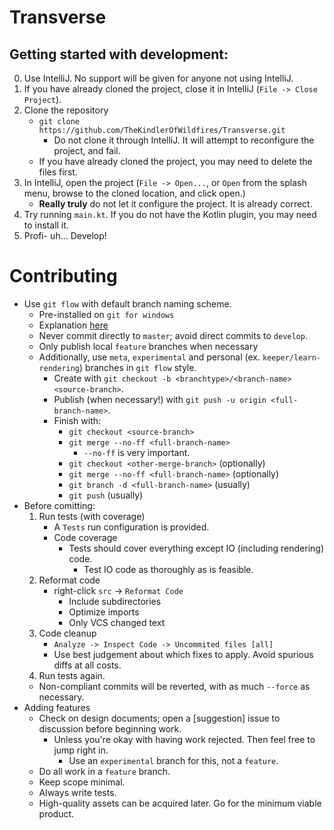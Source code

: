 # Transverse

## Getting started with development:
0. Use IntelliJ. No support will be given for anyone not using IntelliJ.
1. If you have already cloned the project, close it in IntelliJ (`File -> Close Project`). 
2. Clone the repository
    - `git clone https://github.com/TheKindlerOfWildfires/Transverse.git`
        - Do not clone it through IntelliJ. It will attempt to reconfigure the project, and fail.
    - If you have already cloned the project, you may need to delete the files first.
3. In IntelliJ, open the project (`File -> Open...`, or `Open` from the splash menu, browse to the cloned location, and click open.)
    - **Really truly** do not let it configure the project. It is already correct.
4. Try running `main.kt`. If you do not have the Kotlin plugin, you may need to install it.
5. Profi- uh... Develop!

# Contributing
- Use `git flow` with default branch naming scheme.
    - Pre-installed on `git for windows`
    - Explanation [here](http://nvie.com/posts/a-successful-git-branching-model/)
    - Never commit directly to `master`; avoid direct commits to `develop`.
    - Only publish local `feature` branches when necessary
    - Additionally, use `meta`, `experimental` and personal (ex. `keeper/learn-rendering`) branches in `git flow` style.
        - Create with `git checkout -b <branchtype>/<branch-name> <source-branch>`.
        - Publish (when necessary!) with `git push -u origin <full-branch-name>`.
        - Finish with:
            - `git checkout <source-branch>`
            - `git merge --no-ff <full-branch-name>`
                - `--no-ff` is very important.
            - `git checkout <other-merge-branch>` (optionally)
            - `git merge --no-ff <full-branch-name>` (optionally)
            - `git branch -d <full-branch-name>` (usually)
            - `git push` (usually)
- Before comitting:    
    1. Run tests (with coverage)
         - A `Tests` run configuration is provided.
         - Code coverage
             - Tests should cover everything except IO (including rendering) code.
                - Test IO code as thoroughly as is feasible.
    2. Reformat code
        - right-click `src` -> `Reformat Code`
            - Include subdirectories
            - Optimize imports
            - Only VCS changed text
    3. Code cleanup
        - `Analyze -> Inspect Code -> Uncommited files [all]`
        - Use best judgement about which fixes to apply. Avoid spurious diffs at all costs.
    4. Run tests again.
    - Non-compliant commits will be reverted, with as much `--force` as necessary.
- Adding features
    - Check on design documents; open a \[suggestion\] issue to discussion before beginning work.
        - Unless you're okay with having work rejected. Then feel free to jump right in.
            - Use an `experimental` branch for this, not a `feature`.
    - Do all work in a `feature` branch.
    - Keep scope minimal.
    - Always write tests.
    - High-quality assets can be acquired later. Go for the minimum viable product.
